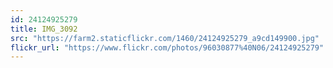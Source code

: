 ```yaml
---
id: 24124925279
title: IMG_3092
src: "https://farm2.staticflickr.com/1460/24124925279_a9cd149900.jpg"
flickr_url: "https://www.flickr.com/photos/96030877%40N06/24124925279"
---
```

